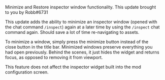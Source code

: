 Minimize and Restore inspector window functionality. This update brought to you by Robb#6731




This update adds the ability to minimize an inspector window
(opened with the chat command `/inspect`)
again at a later time by using the `/inspect` chat command again.
Should save a lot of time re-navigating to assets.

To minimize a window, simply press the minimize button instead of the close button in the title bar.
Minimized windows preserve everything you had open previously.
Behind the scenes, it just hides the widget and returns focus, as opposed to removing it from viewport.

This feature does not affect the inspector widget built into the mod configuration screen.
